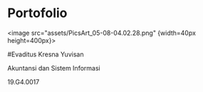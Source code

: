 # Portofolio
<image src="assets/PicsArt_05-08-04.02.28.png" {width=40px height=400px}>

#Evaditus Kresna Yuvisan 

Akuntansi dan Sistem Informasi

19.G4.0017
